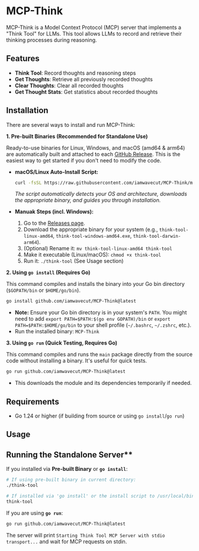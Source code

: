 # MCP-Think

MCP-Think is a Model Context Protocol (MCP) server that implements a "Think Tool" for LLMs. This tool allows LLMs to record and retrieve their thinking processes during reasoning.

## Features

- **Think Tool**: Record thoughts and reasoning steps
- **Get Thoughts**: Retrieve all previously recorded thoughts
- **Clear Thoughts**: Clear all recorded thoughts
- **Get Thought Stats**: Get statistics about recorded thoughts

## Installation

There are several ways to install and run MCP-Think:

**1. Pre-built Binaries (Recommended for Standalone Use)**

Ready-to-use binaries for Linux, Windows, and macOS (amd64 & arm64) are automatically built and attached to each [GitHub Release](https://github.com/iamwavecut/MCP-Think/releases). This is the easiest way to get started if you don't need to modify the code.

*   **macOS/Linux Auto-Install Script:**
    ```bash
    curl -fsSL https://raw.githubusercontent.com/iamwavecut/MCP-Think/main/install.sh | bash
    ```
    *The script automatically detects your OS and architecture, downloads the appropriate binary, and guides you through installation.*

*   **Manuak Steps (incl. Windows):**
    1.  Go to the [Releases page](https://github.com/iamwavecut/MCP-Think/releases).
    2.  Download the appropriate binary for your system (e.g., `think-tool-linux-amd64`, `think-tool-windows-amd64.exe`, `think-tool-darwin-arm64`).
    3.  (Optional) Rename it: `mv think-tool-linux-amd64 think-tool`
    4.  Make it executable (Linux/macOS): `chmod +x think-tool`
    5.  Run it: `./think-tool` (See Usage section)



**2. Using `go install` (Requires Go)**

This command compiles and installs the binary into your Go bin directory (`$GOPATH/bin` or `$HOME/go/bin`).

```bash
go install github.com/iamwavecut/MCP-Think@latest
```

*   **Note:** Ensure your Go bin directory is in your system's `PATH`. You might need to add `export PATH=$PATH:$(go env GOPATH)/bin` or `export PATH=$PATH:$HOME/go/bin` to your shell profile (`~/.bashrc`, `~/.zshrc`, etc.).
*   Run the installed binary: `MCP-Think`

**3. Using `go run` (Quick Testing, Requires Go)**

This command compiles and runs the `main` package directly from the source code without installing a binary. It's useful for quick tests.

```bash
go run github.com/iamwavecut/MCP-Think@latest
```
*   This downloads the module and its dependencies temporarily if needed.

## Requirements

-   Go 1.24 or higher (if building from source or using `go install`/`go run`)

## Usage

## Running the Standalone Server**

If you installed via **Pre-built Binary** or **`go install`**:

```bash
# If using pre-built binary in current directory:
./think-tool

# If installed via 'go install' or the install script to /usr/local/bin:
think-tool
```

If you are using **`go run`**:

```bash
go run github.com/iamwavecut/MCP-Think@latest
```

The server will print `Starting Think Tool MCP Server with stdio transport...` and wait for MCP requests on stdin.